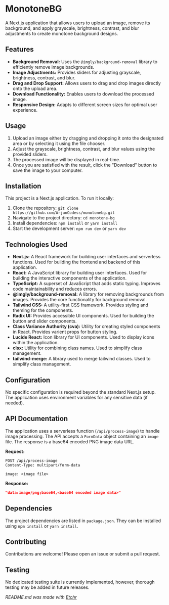 # MonotoneBG
A Next.js application that allows users to upload an image, remove its background, and apply grayscale, brightness, contrast, and blur adjustments to create monotone background designs.

## Features
* **Background Removal:**  Uses the `@imgly/background-removal` library to efficiently remove image backgrounds.
* **Image Adjustments:**  Provides sliders for adjusting grayscale, brightness, contrast, and blur.
* **Drag and Drop Support:** Allows users to drag and drop images directly onto the upload area.
* **Download Functionality:** Enables users to download the processed image.
* **Responsive Design:** Adapts to different screen sizes for optimal user experience.

## Usage
1. Upload an image either by dragging and dropping it onto the designated area or by selecting it using the file chooser.
2. Adjust the grayscale, brightness, contrast, and blur values using the provided sliders.
3. The processed image will be displayed in real-time.
4. Once you are satisfied with the result, click the "Download" button to save the image to your computer.

## Installation
This project is a Next.js application. To run it locally:

1. Clone the repository:  `git clone https://github.com/ArjunCodess/monotonebg.git`
2. Navigate to the project directory: `cd monotone-bg`
3. Install dependencies: `npm install` or `yarn install`
4. Start the development server: `npm run dev` or `yarn dev`

## Technologies Used
* **Next.js:** A React framework for building user interfaces and serverless functions. Used for building the frontend and backend of this application.
* **React:** A JavaScript library for building user interfaces. Used for building the interactive components of the application.
* **TypeScript:** A superset of JavaScript that adds static typing. Improves code maintainability and reduces errors.
* **@imgly/background-removal:** A library for removing backgrounds from images.  Provides the core functionality for background removal.
* **Tailwind CSS:** A utility-first CSS framework.  Provides styling and theming for the components.
* **Radix UI:**  Provides accessible UI components. Used for building the button and slider components.
* **Class Variance Authority (cva):** Utility for creating styled components in React. Provides varient props for button styling.
* **Lucide React:**  Icon library for UI components. Used to display icons within the application.
* **clsx:** Utility for combining class names. Used to simplify class management.
* **tailwind-merge:** A library used to merge tailwind classes. Used to simplify class management.

## Configuration
No specific configuration is required beyond the standard Next.js setup. The application uses environment variables for any sensitive data (if needed).

## API Documentation
The application uses a serverless function (`/api/process-image`) to handle image processing.  The API accepts a `FormData` object containing an `image` file.  The response is a base64 encoded PNG image data URL.


**Request:**

```
POST /api/process-image
Content-Type: multipart/form-data

image: <image file>
```

**Response:**

```json
"data:image/png;base64,<base64 encoded image data>"
```

## Dependencies
The project dependencies are listed in `package.json`.  They can be installed using `npm install` or `yarn install`.

## Contributing
Contributions are welcome! Please open an issue or submit a pull request.

## Testing
No dedicated testing suite is currently implemented, however, thorough testing may be added in future releases.

*README.md was made with [Etchr](https://etchr.dev)*